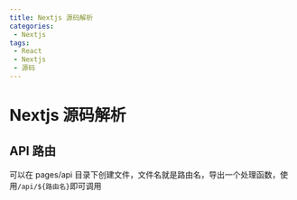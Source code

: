 ```yaml
---
title: Nextjs 源码解析
categories:
 - Nextjs
tags:
 - React
 - Nextjs
 - 源码
---
```



# Nextjs 源码解析

## API 路由                                                                                           

可以在 pages/api 目录下创建文件，文件名就是路由名，导出一个处理函数，使用`/api/${路由名}`即可调用

